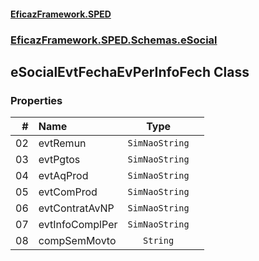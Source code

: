 #### [EficazFramework.SPED](EficazFrameworkSPED.md 'EficazFramework SPED')
### [EficazFramework.SPED.Schemas.eSocial](EficazFramework.SPED.Schemas.eSocial.md 'EficazFramework.SPED.Schemas.eSocial')

## eSocialEvtFechaEvPerInfoFech Class
### Properties

| # | Name | Type | |
| ---: | :--- | :---: | :--- |
| 02 | evtRemun | `SimNaoString` |  |
| 03 | evtPgtos | `SimNaoString` |  |
| 04 | evtAqProd | `SimNaoString` |  |
| 05 | evtComProd | `SimNaoString` |  |
| 06 | evtContratAvNP | `SimNaoString` |  |
| 07 | evtInfoComplPer | `SimNaoString` |  |
| 08 | compSemMovto | `String` |  |
